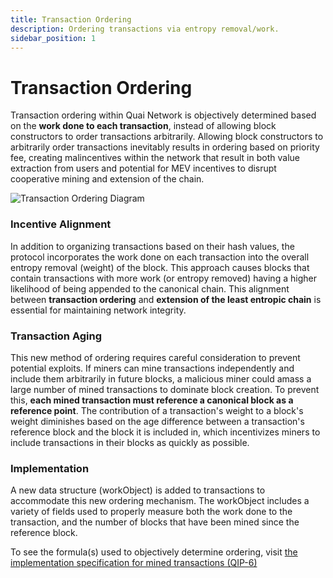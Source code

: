 ```yaml
---
title: Transaction Ordering
description: Ordering transactions via entropy removal/work.
sidebar_position: 1
---
```


# Transaction Ordering

Transaction ordering within Quai Network is objectively determined based on the **work done to each transaction**, instead of allowing block constructors to order transactions arbitrarily. Allowing block constructors to arbitrarily order transactions inevitably results in ordering based on priority fee, creating malincentives within the network that result in both value extraction from users and potential for MEV incentives to disrupt cooperative mining and extension of the chain.

![Transaction Ordering Diagram](/img/TransactionOrdering.png)

### Incentive Alignment

In addition to organizing transactions based on their hash values, the protocol incorporates the work done on each transaction into the overall entropy removal (weight) of the block. This approach causes blocks that contain transactions with more work (or entropy removed) having a higher likelihood of being appended to the canonical chain. This alignment between **transaction ordering** and **extension of the least entropic chain** is essential for maintaining network integrity.

### Transaction Aging

This new method of ordering requires careful consideration to prevent potential exploits. If miners can mine transactions independently and include them arbitrarily in future blocks, a malicious miner could amass a large number of mined transactions to dominate block creation. To prevent this, **each mined transaction must reference a canonical block as a reference point**. The contribution of a transaction's weight to a block's weight diminishes based on the age difference between a transaction's reference block and the block it is included in, which incentivizes miners to include transactions in their blocks as quickly as possible.

### Implementation

A new data structure (workObject) is added to transactions to accommodate this new ordering mechanism. The workObject includes a variety of fields used to properly measure both the work done to the transaction, and the number of blocks that have been mined since the reference block.

To see the formula(s) used to objectively determine ordering, visit [the implementation specification for mined transactions (QIP-6)](https://github.com/quai-network/qips/blob/master/qip-0006.md)
